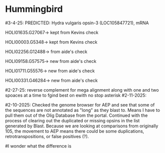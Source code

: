 # Hummingbird

#3-4-25: 
PREDICTED: Hydra vulgaris opsin-3 (LOC105847721), mRNA

HOLI01635.G27067-> kept from Kevins check

HOLI00003.G5348-> kept from Kevins check

HOLI02256.G12488-> from aide's check

HOLI09158.G57575-> new from aide's check

HOLI01711.G55576-> new from aide's check

HOLI00331.G46284-> new from aide's check

#2-27-25: reverse complement for mega alignment along with one and two spoaces at a time to fgind best on ewith no stop asterisk
#2-11-2025: 

#2-10-2025: Checked the genome browser for AEP and see that some of the sequences are not annotated as "long" as they blast to. Means I have to pull them out of the Olig Database from the 
portal. Continued with the process of clearing out the duplicated or missing opsins in the list generated by Blast. Because we are looking at comparisons from originally 105, the movement to AEP means there could be some duplications, retrotranspositions, or false positives (?).

#I wonder what the difference is
